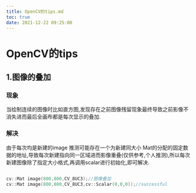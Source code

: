 ```yaml
---
title: OpenCV的tips.md
toc: true
date: 2021-12-22 09:25:00
---
```

# OpenCV的tips

## 1.图像的叠加

### 现象

当绘制连续的图像时比如直方图,发现存在之前图像残留现象最终导致之前影像不消失进而最后全画布都是每次显示的叠加.

### 解决

由于每次均是新建的image 推测可能存在一个为新建同大小 Mat的分配的固定数据的地址,导致每次新建指向同一区域进而影像重叠(仅供参考,个人推测),所以每次新建图像除了指定大小格式,再调用scalar进行初始化,即可解决.

```cpp
	
cv::Mat image(800,800,CV_8UC3);//图像叠加
cv::Mat image(800,800,CV_8UC3,cv::Scalar(0,0,0));//successful
```